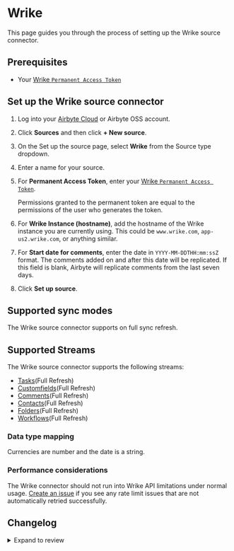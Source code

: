 # Wrike

This page guides you through the process of setting up the Wrike source connector.

## Prerequisites

- Your [Wrike `Permanent Access Token`](https://help.wrike.com/hc/en-us/community/posts/211849065-Get-Started-with-Wrike-s-API)

## Set up the Wrike source connector

1. Log into your [Airbyte Cloud](https://cloud.airbyte.com/workspaces) or Airbyte OSS account.
2. Click **Sources** and then click **+ New source**.
3. On the Set up the source page, select **Wrike** from the Source type dropdown.
4. Enter a name for your source.
5. For **Permanent Access Token**, enter your [Wrike `Permanent Access Token`](https://help.wrike.com/hc/en-us/community/posts/211849065-Get-Started-with-Wrike-s-API).

   Permissions granted to the permanent token are equal to the permissions of the user who generates the token.

6. For **Wrike Instance (hostname)**, add the hostname of the Wrike instance you are currently using. This could be `www.wrike.com`, `app-us2.wrike.com`, or anything similar.
7. For **Start date for comments**, enter the date in `YYYY-MM-DDTHH:mm:ssZ` format. The comments added on and after this date will be replicated. If this field is blank, Airbyte will replicate comments from the last seven days.
8. Click **Set up source**.

## Supported sync modes

The Wrike source connector supports on full sync refresh.

## Supported Streams

The Wrike source connector supports the following streams:

- [Tasks](https://developers.wrike.com/api/v4/tasks/)\(Full Refresh\)
- [Customfields](https://developers.wrike.com/api/v4/custom-fields/)\(Full Refresh\)
- [Comments](https://developers.wrike.com/api/v4/comments/)\(Full Refresh\)
- [Contacts](https://developers.wrike.com/api/v4/contacts/)\(Full Refresh\)
- [Folders](https://developers.wrike.com/api/v4/folders-projects/)\(Full Refresh\)
- [Workflows](https://developers.wrike.com/api/v4/workflows/)\(Full Refresh\)

### Data type mapping

Currencies are number and the date is a string.

### Performance considerations

The Wrike connector should not run into Wrike API limitations under normal usage. [Create an issue](https://github.com/airbytehq/airbyte/issues) if you see any rate limit issues that are not automatically retried successfully.

## Changelog

<details>
  <summary>Expand to review</summary>

| Version | Date       | Pull Request                                             | Subject                                                                |
| :------ | :--------- | :------------------------------------------------------- |:-----------------------------------------------------------------------|
| 0.3.28 | 2025-06-21 | [61781](https://github.com/airbytehq/airbyte/pull/61781) | Update dependencies |
| 0.3.27 | 2025-06-15 | [61216](https://github.com/airbytehq/airbyte/pull/61216) | Update dependencies |
| 0.3.26 | 2025-05-24 | [60751](https://github.com/airbytehq/airbyte/pull/60751) | Update dependencies |
| 0.3.25 | 2025-05-10 | [59974](https://github.com/airbytehq/airbyte/pull/59974) | Update dependencies |
| 0.3.24 | 2025-05-04 | [59533](https://github.com/airbytehq/airbyte/pull/59533) | Update dependencies |
| 0.3.23 | 2025-04-26 | [58942](https://github.com/airbytehq/airbyte/pull/58942) | Update dependencies |
| 0.3.22 | 2025-04-20 | [58579](https://github.com/airbytehq/airbyte/pull/58579) | Update dependencies |
| 0.3.21 | 2025-04-13 | [58047](https://github.com/airbytehq/airbyte/pull/58047) | Update dependencies |
| 0.3.20 | 2025-04-05 | [57380](https://github.com/airbytehq/airbyte/pull/57380) | Update dependencies |
| 0.3.19 | 2025-03-29 | [56851](https://github.com/airbytehq/airbyte/pull/56851) | Update dependencies |
| 0.3.18 | 2025-03-22 | [56317](https://github.com/airbytehq/airbyte/pull/56317) | Update dependencies |
| 0.3.17 | 2025-03-08 | [55589](https://github.com/airbytehq/airbyte/pull/55589) | Update dependencies |
| 0.3.16 | 2025-03-01 | [55118](https://github.com/airbytehq/airbyte/pull/55118) | Update dependencies |
| 0.3.15 | 2025-02-22 | [54501](https://github.com/airbytehq/airbyte/pull/54501) | Update dependencies |
| 0.3.14 | 2025-02-15 | [54030](https://github.com/airbytehq/airbyte/pull/54030) | Update dependencies |
| 0.3.13 | 2025-02-08 | [53573](https://github.com/airbytehq/airbyte/pull/53573) | Update dependencies |
| 0.3.12 | 2025-02-01 | [53080](https://github.com/airbytehq/airbyte/pull/53080) | Update dependencies |
| 0.3.11 | 2025-01-25 | [52430](https://github.com/airbytehq/airbyte/pull/52430) | Update dependencies |
| 0.3.10 | 2025-01-18 | [52020](https://github.com/airbytehq/airbyte/pull/52020) | Update dependencies |
| 0.3.9 | 2025-01-11 | [51400](https://github.com/airbytehq/airbyte/pull/51400) | Update dependencies |
| 0.3.8 | 2024-12-28 | [50752](https://github.com/airbytehq/airbyte/pull/50752) | Update dependencies |
| 0.3.7 | 2024-12-21 | [50321](https://github.com/airbytehq/airbyte/pull/50321) | Update dependencies |
| 0.3.6 | 2024-12-14 | [49794](https://github.com/airbytehq/airbyte/pull/49794) | Update dependencies |
| 0.3.5 | 2024-12-12 | [48237](https://github.com/airbytehq/airbyte/pull/48237) | Update dependencies |
| 0.3.4 | 2024-10-29 | [47801](https://github.com/airbytehq/airbyte/pull/47801) | Update dependencies |
| 0.3.3 | 2024-10-28 | [47668](https://github.com/airbytehq/airbyte/pull/47668) | Update dependencies |
| 0.3.2 | 2024-10-22 | [47234](https://github.com/airbytehq/airbyte/pull/47234) | Update dependencies |
| 0.3.1 | 2024-08-16 | [44196](https://github.com/airbytehq/airbyte/pull/44196) | Bump source-declarative-manifest version |
| 0.3.0 | 2024-08-09 | [43449](https://github.com/airbytehq/airbyte/pull/43449) | Refactor connector to manifest-only format |
| 0.2.12 | 2024-08-03 | [43260](https://github.com/airbytehq/airbyte/pull/43260) | Update dependencies |
| 0.2.11 | 2024-07-27 | [42804](https://github.com/airbytehq/airbyte/pull/42804) | Update dependencies |
| 0.2.10 | 2024-07-20 | [42292](https://github.com/airbytehq/airbyte/pull/42292) | Update dependencies |
| 0.2.9 | 2024-07-13 | [41796](https://github.com/airbytehq/airbyte/pull/41796) | Update dependencies |
| 0.2.8 | 2024-07-10 | [41360](https://github.com/airbytehq/airbyte/pull/41360) | Update dependencies |
| 0.2.7 | 2024-07-09 | [41278](https://github.com/airbytehq/airbyte/pull/41278) | Update dependencies |
| 0.2.6 | 2024-07-06 | [40954](https://github.com/airbytehq/airbyte/pull/40954) | Update dependencies |
| 0.2.5 | 2024-06-25 | [40330](https://github.com/airbytehq/airbyte/pull/40330) | Update dependencies |
| 0.2.4 | 2024-06-22 | [40033](https://github.com/airbytehq/airbyte/pull/40033) | Update dependencies |
| 0.2.3 | 2024-06-06 | [39224](https://github.com/airbytehq/airbyte/pull/39224) | [autopull] Upgrade base image to v1.2.2 |
| 0.2.2 | 2024-05-28 | [38663](https://github.com/airbytehq/airbyte/pull/38663) | Make connector compatible with Builder |
| 0.2.1 | 2024-04-30 | [31058](https://github.com/airbytehq/airbyte/pull/31058) | Changed last_records to last_record. Fix schema for stream `workflows` |
| 0.2.0 | 2023-10-10 | [31058](https://github.com/airbytehq/airbyte/pull/31058) | Migrate to low code. |
| 0.1.0 | 2022-08-16 | [15638](https://github.com/airbytehq/airbyte/pull/15638) | Initial version/release of the connector. |

</details>
